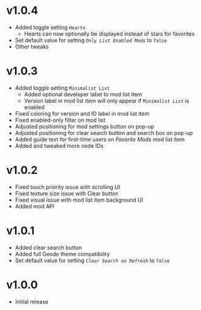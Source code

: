 # v1.0.4
- Added toggle setting `Hearts`
  - Hearts can now optionally be displayed instead of stars for favorites
- Set default value for setting *`Only List Enabled Mods`* to `false`
- Other tweaks

# v1.0.3
- Added toggle setting `Minimalist List`
  - Added optional developer label to mod list item
  - Version label in mod list item will only appear if *`Minimalist List`* is enabled
- Fixed coloring for version and ID label in mod list item
- Fixed enabled-only filter on mod list
- Adjusted positioning for mod settings button on pop-up
- Adjusted positioning for clear search button and search box on pop-up
- Added guide text for first-time users on *Favorite Mods* mod list item
- Added and tweaked more node IDs

# v1.0.2
- Fixed touch priority issue with scrolling UI
- Fixed texture size issue with Clear button
- Fixed visual issue with mod list item background UI
- Added mod API

# v1.0.1
- Added clear search button
- Added full Geode theme compatibility
- Set default value for setting *`Clear Search on Refresh`* to `false`

# v1.0.0
- Initial release